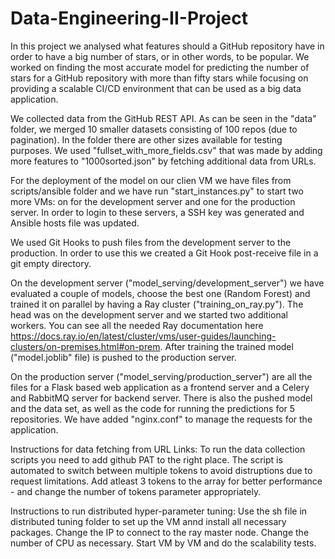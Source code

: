 # Data-Engineering-II-Project

In this project we analysed what features should a GitHub repository have in order to have a big number of stars, or in other words, to be popular. We worked on finding the most accurate model for predicting the number of stars for a GitHub repository with more than fifty stars while focusing on providing a scalable CI/CD environment that can be used as a big data application.

We collected data from the GitHub REST API. As can be seen in the "data" folder, we merged 10 smaller datasets consisting of 100 repos (due to pagination). In the folder there are other sizes available for testing purposes. We used "fullset_with_more_fields.csv" that was made by adding more features to "1000sorted.json" by fetching additional data from URLs.

For the deployment of the model on our clien VM we have files from scripts/ansible folder and we have run "start_instances.py" to start two more VMs: on for the development server and one for the production server. In order to login to these servers, a SSH key was generated and Ansible hosts file was updated. 

We used Git Hooks to push files from the development server to the production. In order to use this we created a Git Hook post-receive file in a git empty directory.

On the development server ("model_serving/development_server") we have evaluated a couple of models, choose the best one (Random Forest) and trained it on parallel by having a Ray cluster ("training_on_ray.py"). The head was on the development server and we started two additional workers. You can see all the needed Ray documentation here https://docs.ray.io/en/latest/cluster/vms/user-guides/launching-clusters/on-premises.html#on-prem. After training the trained model ("model.joblib" file) is pushed to the production server. 

On the production server ("model_serving/production_server") are all the files for a Flask based web application as a frontend server and a Celery and RabbitMQ server for backend server. There is also the pushed model and the data set, as well as the code for running the predictions for 5 repositories. We have added "nginx.conf" to manage the requests for the application. 

Instructions for data fetching from URL Links:
To run the data collection scripts you need to add github PAT to the right place.
The script is automated to switch between multiple tokens to avoid distruptions due to request limitations.
Add atleast 3 tokens to the array for better performance - and change the number of tokens parameter appropriately.

Instructions to run distributed hyper-parameter tuning:
Use the sh file in distributed tuning folder to set up the VM annd install all necessary packages.
Change the IP to connect to the ray master node. Change the number of CPU as necessary. Start VM by VM and do the scalability tests.
